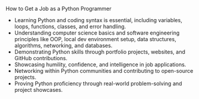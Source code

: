 How to Get a Job as a Python Programmer
- Learning Python and coding syntax is essential, including variables, loops, functions, classes, and error handling.
- Understanding computer science basics and software engineering principles like OOP, local dev environment setup, data structures, algorithms, networking, and databases.
- Demonstrating Python skills through portfolio projects, websites, and GitHub contributions.
- Showcasing humility, confidence, and intelligence in job applications.
- Networking within Python communities and contributing to open-source projects.
- Proving Python proficiency through real-world problem-solving and project showcases.